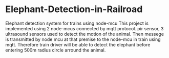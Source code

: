# Elephant-Detection-in-Railroad
Elephant detection system for trains  using node-mcu 
This project is implemented using 2 node-mcus connected by mqtt protocol.
pir sensor, 3 ultrasound sensors used to detect the motion of the animal. Then messege is transmitted by node mcu at that premise to the node-mcu in train using mqtt. Therefore train driver will be able to detect the elephant before entering 500m radius circle arround the animal.
